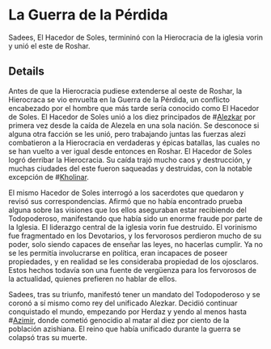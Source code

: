# La Guerra de la Pérdida
Sadees, El Hacedor de Soles, termininó con la Hierocracia de la iglesia vorin y unió el este de Roshar. 

## Details
Antes de que la Hierocracia pudiese extenderse al oeste de Roshar, la Hierocraca se vio envuelta en la Guerra de la Pérdida, un conflicto encabezado por el hombre que más tarde sería conocido como El Hacedor de Soles. El Hacedor de Soles unió a los diez principados de #[Alezkar](locations/alethkar) por primera vez desde la caída de Alezela en una sola nación. Se desconoce si alguna otra facción se les unió, pero trabajando juntas las fuerzas alezi combatieron a la Hierocracia en verdaderas y épicas batallas, las cuales no se han vuelto a ver igual desde entonces en Roshar. El Hacedor de Soles logró derribar la Hierocracia. Su caída trajó mucho caos y destrucción, y muchas ciudades del este fueron saqueadas y destruidas, con la notable excepción de #[Kholinar](locations/kholinar). 

El mismo Hacedor de Soles interrogó a los sacerdotes que quedaron y revisó sus correspondencias. Afirmó que no había encontrado prueba alguna sobre las visiones que los ellos aseguraban estar recibiendo del Todopoderoso, manifestando que había sido un enorme fraude por parte de la Iglesia. El liderazgo central de la iglesia vorin fue destruido. El vorinismo fue fragmentado en los Devotarios, y los fervorosos perdieron mucho de su poder, solo siendo capaces de enseñar las leyes, no hacerlas cumplir. Ya no se les permitía involucrarse en política, eran incapaces de poseer propiedades, y en realidad se les consideraba propiedad de los ojosclaros. Estos hechos todavía son una fuente de vergüenza para los fervorosos de la actualidad, quienes prefieren no hablar de ellos.

Sadees, tras su triunfo, manifestó tener un mandato del Todopoderoso y se coronó a sí mismo como rey del unificado Alezkar. Decidió continuar conquistado el mundo, empezando por Herdaz y yendo al menos hasta #[Azimir](locations/azimir), donde cometió genocidio al matar al diez por ciento de la población azishiana. El reino que había unificado durante la guerra se colapsó tras su muerte. 

